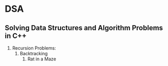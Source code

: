 <h1> DSA </h1>
<h2> Solving Data Structures and Algorithm Problems in C++ </h2>

<ol>
 <li>Recursion Problems:
 <ol>
  <li>Backtracking  
  <ol>
   <li>Rat in a Maze  
